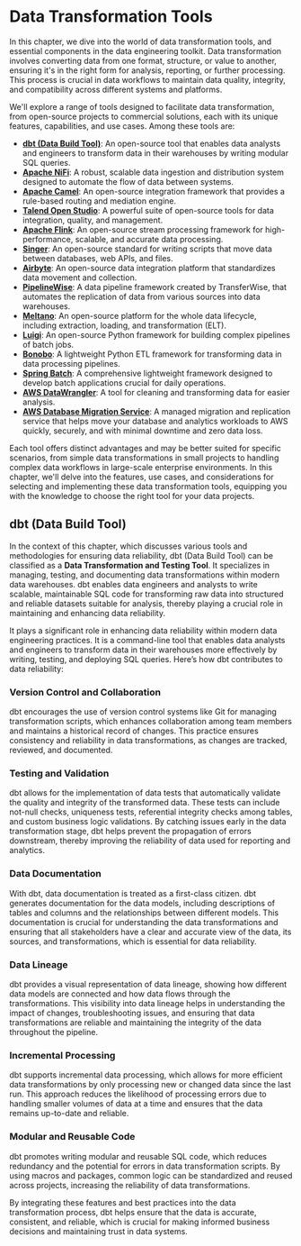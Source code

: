 # Data Transformation Tools
In this chapter, we dive into the world of data transformation tools, and essential components in the data engineering toolkit. Data transformation involves converting data from one format, structure, or value to another, ensuring it's in the right form for analysis, reporting, or further processing. This process is crucial in data workflows to maintain data quality, integrity, and compatibility across different systems and platforms.

We'll explore a range of tools designed to facilitate data transformation, from open-source projects to commercial solutions, each with its unique features, capabilities, and use cases. Among these tools are:

* [**dbt (Data Build Tool)**](https://www.getdbt.com/): An open-source tool that enables data analysts and engineers to transform data in their warehouses by writing modular SQL queries.
* [**Apache NiFi**](https://nifi.apache.org/): A robust, scalable data ingestion and distribution system designed to automate the flow of data between systems.
* [**Apache Camel**](https://camel.apache.org/): An open-source integration framework that provides a rule-based routing and mediation engine.
* [**Talend Open Studio**](https://www.talend.com/products/talend-open-studio/): A powerful suite of open-source tools for data integration, quality, and management.
* [**Apache Flink**](https://flink.apache.org/): An open-source stream processing framework for high-performance, scalable, and accurate data processing.
* [**Singer**](https://www.singer.io/): An open-source standard for writing scripts that move data between databases, web APIs, and files.
* [**Airbyte**](https://airbyte.com/): An open-source data integration platform that standardizes data movement and collection.
* [**PipelineWise**](https://github.com/transferwise/pipelinewise): A data pipeline framework created by TransferWise, that automates the replication of data from various sources into data warehouses.
* [**Meltano**](https://meltano.com/): An open-source platform for the whole data lifecycle, including extraction, loading, and transformation (ELT).
* [**Luigi**](https://github.com/spotify/luigi): An open-source Python framework for building complex pipelines of batch jobs.
* [**Bonobo**](https://www.bonobo-project.org/): A lightweight Python ETL framework for transforming data in data processing pipelines.
* [**Spring Batch**](https://spring.io/projects/spring-batch): A comprehensive lightweight framework designed to develop batch applications crucial for daily operations.
* [**AWS DataWrangler**](https://github.com/aws/aws-sdk-pandas): A tool for cleaning and transforming data for easier analysis.
* [**AWS Database Migration Service**](https://aws.amazon.com/dms/): A managed migration and replication service that helps move your database and analytics workloads to AWS quickly, securely, and with minimal downtime and zero data loss.

Each tool offers distinct advantages and may be better suited for specific scenarios, from simple data transformations in small projects to handling complex data workflows in large-scale enterprise environments. In this chapter, we'll delve into the features, use cases, and considerations for selecting and implementing these data transformation tools, equipping you with the knowledge to choose the right tool for your data projects.

## dbt (Data Build Tool)
In the context of this chapter, which discusses various tools and methodologies for ensuring data reliability, dbt (Data Build Tool) can be classified as a **Data Transformation and Testing Tool**. It specializes in managing, testing, and documenting data transformations within modern data warehouses. dbt enables data engineers and analysts to write scalable, maintainable SQL code for transforming raw data into structured and reliable datasets suitable for analysis, thereby playing a crucial role in maintaining and enhancing data reliability.

It plays a significant role in enhancing data reliability within modern data engineering practices. It is a command-line tool that enables data analysts and engineers to transform data in their warehouses more effectively by writing, testing, and deploying SQL queries. Here’s how dbt contributes to data reliability:

### Version Control and Collaboration
dbt encourages the use of version control systems like Git for managing transformation scripts, which enhances collaboration among team members and maintains a historical record of changes. This practice ensures consistency and reliability in data transformations, as changes are tracked, reviewed, and documented.

### Testing and Validation
dbt allows for the implementation of data tests that automatically validate the quality and integrity of the transformed data. These tests can include not-null checks, uniqueness tests, referential integrity checks among tables, and custom business logic validations. By catching issues early in the data transformation stage, dbt helps prevent the propagation of errors downstream, thereby improving the reliability of data used for reporting and analytics.

### Data Documentation
With dbt, data documentation is treated as a first-class citizen. dbt generates documentation for the data models, including descriptions of tables and columns and the relationships between different models. This documentation is crucial for understanding the data transformations and ensuring that all stakeholders have a clear and accurate view of the data, its sources, and transformations, which is essential for data reliability.

### Data Lineage
dbt provides a visual representation of data lineage, showing how different data models are connected and how data flows through the transformations. This visibility into data lineage helps in understanding the impact of changes, troubleshooting issues, and ensuring that data transformations are reliable and maintaining the integrity of the data throughout the pipeline.

### Incremental Processing
dbt supports incremental data processing, which allows for more efficient data transformations by only processing new or changed data since the last run. This approach reduces the likelihood of processing errors due to handling smaller volumes of data at a time and ensures that the data remains up-to-date and reliable.

### Modular and Reusable Code
dbt promotes writing modular and reusable SQL code, which reduces redundancy and the potential for errors in data transformation scripts. By using macros and packages, common logic can be standardized and reused across projects, increasing the reliability of data transformations.

By integrating these features and best practices into the data transformation process, dbt helps ensure that the data is accurate, consistent, and reliable, which is crucial for making informed business decisions and maintaining trust in data systems.